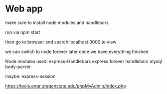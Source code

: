 # Web app

make sure to install node modules and handlebars

run via npm start

then go to browser and search localhost:3000 to view

we can switch to node forever later once we have everything finished


Node modules used:
express-Handlebars
express
forever
handlebars
mysql
body-parser

maybe:
express-session

https://tools.engr.oregonstate.edu/phpMyAdmin/index.php
